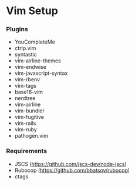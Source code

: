 # Vim Setup

### Plugins
* YouCompleteMe		
* ctrlp.vim		
* syntastic		
* vim-airline-themes	
* vim-endwise		
* vim-javascript-syntax	
* vim-rbenv		
* vim-tags
* base16-vim		
* nerdtree		
* vim-airline		
* vim-bundler		
* vim-fugitive		
* vim-rails		
* vim-ruby
* pathogen.vim


### Requirements

* JSCS (https://github.com/jscs-dev/node-jscs)
* Rubocop (https://github.com/bbatsov/rubocop)
* ctags

